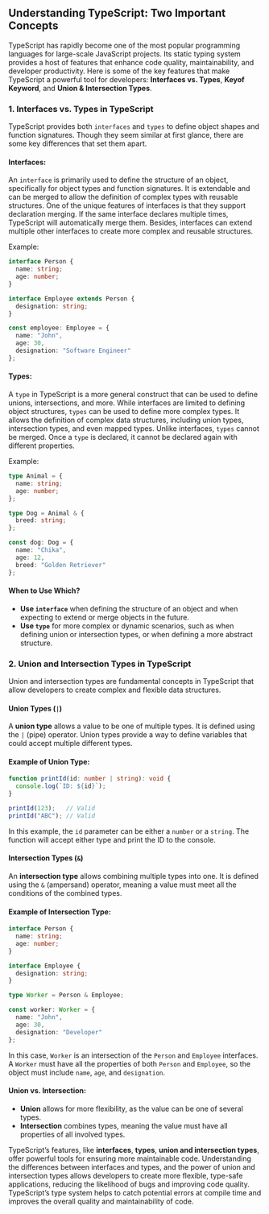 ## Understanding TypeScript: Two Important Concepts

TypeScript has rapidly become one of the most popular programming languages for large-scale JavaScript projects. Its static typing system provides a host of features that enhance code quality, maintainability, and developer productivity. Here is some of the key features that make TypeScript a powerful tool for developers: **Interfaces vs. Types**, **Keyof Keyword**, and **Union & Intersection Types**.

### 1. **Interfaces vs. Types in TypeScript**

TypeScript provides both `interfaces` and `types` to define object shapes and function signatures. Though they seem similar at first glance, there are some key differences that set them apart.

#### **Interfaces:**

An `interface` is primarily used to define the structure of an object, specifically for object types and function signatures. It is extendable and can be merged to allow the definition of complex types with reusable structures. One of the unique features of interfaces is that they support declaration merging. If the same interface declares multiple times, TypeScript will automatically merge them. Besides, interfaces can extend multiple other interfaces to create more complex and reusable structures.

Example:

```typescript
interface Person {
  name: string;
  age: number;
}

interface Employee extends Person {
  designation: string;
}

const employee: Employee = {
  name: "John",
  age: 30,
  designation: "Software Engineer"
};
```

#### **Types:**

A `type` in TypeScript is a more general construct that can be used to define unions, intersections, and more. While interfaces are limited to defining object structures, `types` can be used to define more complex types. It allows the definition of complex data structures, including union types, intersection types, and even mapped types. Unlike interfaces, `types` cannot be merged. Once a `type` is declared, it cannot be declared again with different properties.

Example:

```typescript
type Animal = {
  name: string;
  age: number;
};

type Dog = Animal & {
  breed: string;
};

const dog: Dog = {
  name: "Chika",
  age: 12,
  breed: "Golden Retriever"
};
```

#### **When to Use Which?**

* **Use `interface`** when defining the structure of an object and when expecting to extend or merge objects in the future.
* **Use `type`** for more complex or dynamic scenarios, such as when defining union or intersection types, or when defining a more abstract structure.

### 2. **Union and Intersection Types in TypeScript**

Union and intersection types are fundamental concepts in TypeScript that allow developers to create complex and flexible data structures.

#### **Union Types (`|`)**

A **union type** allows a value to be one of multiple types. It is defined using the `|` (pipe) operator. Union types provide a way to define variables that could accept multiple different types.

#### **Example of Union Type:**

```typescript
function printId(id: number | string): void {
  console.log(`ID: ${id}`);
}

printId(123);   // Valid
printId("ABC"); // Valid
```

In this example, the `id` parameter can be either a `number` or a `string`. The function will accept either type and print the ID to the console.

#### **Intersection Types (`&`)**

An **intersection type** allows combining multiple types into one. It is defined using the `&` (ampersand) operator, meaning a value must meet all the conditions of the combined types.

#### **Example of Intersection Type:**

```typescript
interface Person {
  name: string;
  age: number;
}

interface Employee {
  designation: string;
}

type Worker = Person & Employee;

const worker: Worker = {
  name: "John",
  age: 30,
  designation: "Developer"
};
```

In this case, `Worker` is an intersection of the `Person` and `Employee` interfaces. A `Worker` must have all the properties of both `Person` and `Employee`, so the object must include `name`, `age`, and `designation`.

#### **Union vs. Intersection:**

* **Union** allows for more flexibility, as the value can be one of several types.
* **Intersection** combines types, meaning the value must have all properties of all involved types.

TypeScript’s features, like **interfaces**, **types**, **union and intersection types**, offer powerful tools for ensuring more maintainable code. Understanding the differences between interfaces and types, and the power of union and intersection types allows developers to create more flexible, type-safe applications, reducing the likelihood of bugs and improving code quality. TypeScript’s type system helps to catch potential errors at compile time and improves the overall quality and maintainability of code.
